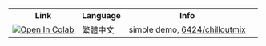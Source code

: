 <table>
<tr>
<th>Link</th>
<th>Language</th>
<th>Info</th>
<th></th>
</tr>
<tr>
<td><a href="https://colab.research.google.com/github/crocranger/easy-stable-diffusion-webui-colab/blob/demo/tw/easy_stable_diffusion_demo.ipynb" rel="nofollow"><img src="https://camo.githubusercontent.com/84f0493939e0c4de4e6dbe113251b4bfb5353e57134ffd9fcab6b8714514d4d1/68747470733a2f2f636f6c61622e72657365617263682e676f6f676c652e636f6d2f6173736574732f636f6c61622d62616467652e737667" alt="Open In Colab" data-canonical-src="https://colab.research.google.com/assets/colab-badge.svg" style="max-width: 100%;"></a></td>
<td>繁體中文</td>
<td>simple demo, <a href="https://civitai.com/models/6424/chilloutmix" rel="nofollow">6424/chilloutmix</a></td>
</tr>
</table>
